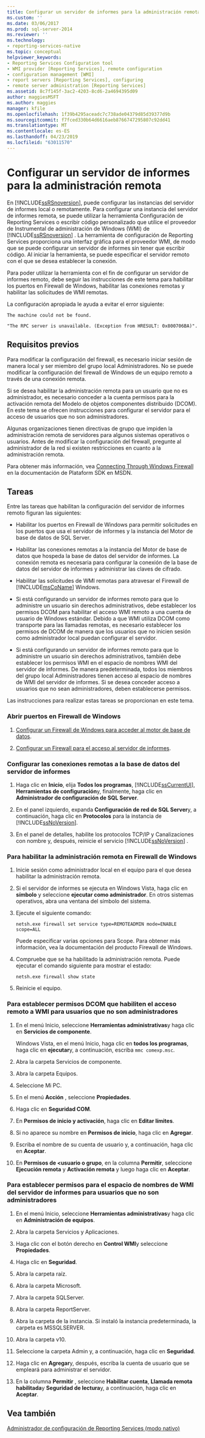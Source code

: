 ```yaml
---
title: Configurar un servidor de informes para la administración remota | Microsoft Docs
ms.custom: ''
ms.date: 03/06/2017
ms.prod: sql-server-2014
ms.reviewer: ''
ms.technology:
- reporting-services-native
ms.topic: conceptual
helpviewer_keywords:
- Reporting Services Configuration tool
- WMI provider [Reporting Services], remote configuration
- configuration management [WMI]
- report servers [Reporting Services], configuring
- remote server administration [Reporting Services]
ms.assetid: 8c7f145f-3ac2-4203-8cd6-2a4694395d09
author: maggiesMSFT
ms.author: maggies
manager: kfile
ms.openlocfilehash: 1f39b4295aceadc7c738ade04379d85d39377d9b
ms.sourcegitcommit: f7fced330b64d6616aeb8766747295807c92dd41
ms.translationtype: MT
ms.contentlocale: es-ES
ms.lasthandoff: 04/23/2019
ms.locfileid: "63011570"
---
```

# <a name="configure-a-report-server-for-remote-administration"></a>Configurar un servidor de informes para la administración remota
  En [!INCLUDE[ssRSnoversion](../../includes/ssrsnoversion-md.md)], puede configurar las instancias del servidor de informes local o remotamente. Para configurar una instancia del servidor de informes remota, se puede utilizar la herramienta Configuración de Reporting Services o escribir código personalizado que utilice el proveedor de Instrumental de administración de Windows (WMI) de [!INCLUDE[ssRSnoversion](../../includes/ssrsnoversion-md.md)] . La herramienta de configuración de Reporting Services proporciona una interfaz gráfica para el proveedor WMI, de modo que se puede configurar un servidor de informes sin tener que escribir código. Al iniciar la herramienta, se puede especificar el servidor remoto con el que se desea establecer la conexión.  
  
 Para poder utilizar la herramienta con el fin de configurar un servidor de informes remoto, debe seguir las instrucciones de este tema para habilitar los puertos en Firewall de Windows, habilitar las conexiones remotas y habilitar las solicitudes de WMI remotas.  
  
 La configuración apropiada le ayuda a evitar el error siguiente:  
  
 `The machine could not be found.`  
  
 `"The RPC server is unavailable. (Exception from HRESULT: 0x800706BA)".`  
  
## <a name="prerequisites"></a>Requisitos previos  
 Para modificar la configuración del firewall, es necesario iniciar sesión de manera local y ser miembro del grupo local Administradores. No se puede modificar la configuración del firewall de Windows de un equipo remoto a través de una conexión remota.  
  
 Si se desea habilitar la administración remota para un usuario que no es administrador, es necesario conceder a la cuenta permisos para la activación remota del Modelo de objetos componentes distribuido (DCOM). En este tema se ofrecen instrucciones para configurar el servidor para el acceso de usuarios que no son administradores.  
  
 Algunas organizaciones tienen directivas de grupo que impiden la administración remota de servidores para algunos sistemas operativos o usuarios. Antes de modificar la configuración del firewall, pregunte al administrador de la red si existen restricciones en cuanto a la administración remota.  
  
 Para obtener más información, vea [Connecting Through Windows Firewall](https://go.microsoft.com/fwlink/?LinkId=63615) en la documentación de Plataform SDK en MSDN.  
  
## <a name="tasks"></a>Tareas  
 Entre las tareas que habilitan la configuración del servidor de informes remoto figuran las siguientes:  
  
-   Habilitar los puertos en Firewall de Windows para permitir solicitudes en los puertos que usa el servidor de informes y la instancia del Motor de base de datos de SQL Server.  
  
-   Habilitar las conexiones remotas a la instancia del Motor de base de datos que hospeda la base de datos del servidor de informes. La conexión remota es necesaria para configurar la conexión de la base de datos del servidor de informes y administrar las claves de cifrado.  
  
-   Habilitar las solicitudes de WMI remotas para atravesar el Firewall de [!INCLUDE[msCoName](../../includes/msconame-md.md)] Windows.  
  
-   Si está configurando un servidor de informes remoto para que lo administre un usuario sin derechos administrativos, debe establecer los permisos DCOM para habilitar el acceso WMI remoto a una cuenta de usuario de Windows estándar. Debido a que WMI utiliza DCOM como transporte para las llamadas remotas, es necesario establecer los permisos de DCOM de manera que los usuarios que no inicien sesión como administrador local puedan configurar el servidor.  
  
-   Si está configurando un servidor de informes remoto para que lo administre un usuario sin derechos administrativos, también debe establecer los permisos WMI en el espacio de nombres WMI del servidor de informes. De manera predeterminada, todos los miembros del grupo local Administradores tienen acceso al espacio de nombres de WMI del servidor de informes. Si se desea conceder acceso a usuarios que no sean administradores, deben establecerse permisos.  
  
 Las instrucciones para realizar estas tareas se proporcionan en este tema.  
  
### <a name="to-open-ports-in-windows-firewall"></a>Abrir puertos en Firewall de Windows  
  
1.  [Configurar un Firewall de Windows para acceder al motor de base de datos](../../database-engine/configure-windows/configure-a-windows-firewall-for-database-engine-access.md).  
  
2.  [Configurar un Firewall para el acceso al servidor de informes](configure-a-firewall-for-report-server-access.md).  
  
### <a name="to-configure-remote-connections-to-the-report-server-database"></a>Configurar las conexiones remotas a la base de datos del servidor de informes  
  
1.  Haga clic en **Inicio**, elija **Todos los programas**, [!INCLUDE[ssCurrentUI](../../includes/sscurrentui-md.md)], **Herramientas de configuración**y, finalmente, haga clic en **Administrador de configuración de SQL Server**.  
  
2.  En el panel izquierdo, expanda **Configuración de red de SQL Server**y, a continuación, haga clic en **Protocolos** para la instancia de [!INCLUDE[ssNoVersion](../../includes/ssnoversion-md.md)].  
  
3.  En el panel de detalles, habilite los protocolos TCP/IP y Canalizaciones con nombre y, después, reinicie el servicio [!INCLUDE[ssNoVersion](../../includes/ssnoversion-md.md)] .  
  
### <a name="to-enable-remote-administration-in-windows-firewall"></a>Para habilitar la administración remota en Firewall de Windows  
  
1.  Inicie sesión como administrador local en el equipo para el que desea habilitar la administración remota.  
  
2.  Si el servidor de informes se ejecuta en Windows Vista, haga clic en **símbolo** y seleccione **ejecutar como administrador**. En otros sistemas operativos, abra una ventana del símbolo del sistema.  
  
3.  Ejecute el siguiente comando:  
  
    ```  
    netsh.exe firewall set service type=REMOTEADMIN mode=ENABLE scope=ALL  
    ```  
  
     Puede especificar varias opciones para Scope. Para obtener más información, vea la documentación del producto Firewall de Windows.  
  
4.  Compruebe que se ha habilitado la administración remota. Puede ejecutar el comando siguiente para mostrar el estado:  
  
    ```  
    netsh.exe firewall show state  
    ```  
  
5.  Reinicie el equipo.  
  
### <a name="to-set-dcom-permissions-to-enable-remote-wmi-access-for-non-administrators"></a>Para establecer permisos DCOM que habiliten el acceso remoto a WMI para usuarios que no son administradores  
  
1.  En el menú Inicio, seleccione **Herramientas administrativas**y haga clic en **Servicios de componente**.  
  
     Windows Vista, en el menú Inicio, haga clic en **todos los programas**, haga clic en **ejecutar**y, a continuación, escriba `mmc comexp.msc`.  
  
2.  Abra la carpeta Servicios de componente.  
  
3.  Abra la carpeta Equipos.  
  
4.  Seleccione Mi PC.  
  
5.  En el menú **Acción** , seleccione **Propiedades**.  
  
6.  Haga clic en **Seguridad COM**.  
  
7.  En **Permisos de inicio y activación**, haga clic en **Editar límites**.  
  
8.  Si no aparece su nombre en **Permisos de inicio**, haga clic en **Agregar**.  
  
9. Escriba el nombre de su cuenta de usuario y, a continuación, haga clic en **Aceptar**.  
  
10. En **Permisos de \<usuario o grupo**, en la columna **Permitir**, seleccione **Ejecución remota** y **Activación remota** y luego haga clic en **Aceptar**.  
  
### <a name="to-set-permissions-on-the-report-server-wmi-namespace-for-non-administrators"></a>Para establecer permisos para el espacio de nombres de WMI del servidor de informes para usuarios que no son administradores  
  
1.  En el menú Inicio, seleccione **Herramientas administrativas**y haga clic en **Administración de equipos**.  
  
2.  Abra la carpeta Servicios y Aplicaciones.  
  
3.  Haga clic con el botón derecho en **Control WMI**y seleccione **Propiedades**.  
  
4.  Haga clic en **Seguridad**.  
  
5.  Abra la carpeta raíz.  
  
6.  Abra la carpeta Microsoft.  
  
7.  Abra la carpeta SQLServer.  
  
8.  Abra la carpeta ReportServer.  
  
9. Abra la carpeta de la instancia. Si instaló la instancia predeterminada, la carpeta es MSSQLSERVER.  
  
10. Abra la carpeta v10.  
  
11. Seleccione la carpeta Admin y, a continuación, haga clic en **Seguridad**.  
  
12. Haga clic en **Agregar**y, después, escriba la cuenta de usuario que se empleará para administrar el servidor.  
  
13. En la columna **Permitir** , seleccione **Habilitar cuenta**, **Llamada remota habilitada**y **Seguridad de lectura**y, a continuación, haga clic en **Aceptar**.  
  
## <a name="see-also"></a>Vea también  
 [Administrador de configuración de Reporting Services &#40;modo nativo&#41;](../../sql-server/install/reporting-services-configuration-manager-native-mode.md)  
  
  
